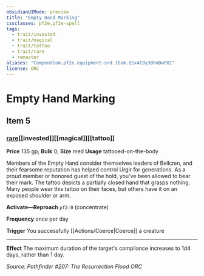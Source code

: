 ```yaml
---
obsidianUIMode: preview
title: "Empty Hand Marking"
cssclasses: pf2e,pf2e-spell
tags:
  - trait/invested
  - trait/magical
  - trait/tattoo
  - trait/rare
  - remaster
aliases: "Compendium.pf2e.equipment-srd.Item.QSx4I9y38hmDwP0I"
license: ORC
---
```

# Empty Hand Marking
## Item 5
### [rare](rare "Rare Rarity Trait")[[invested]][[magical]][[tattoo]]


**Price** 135 gp; 
**Bulk** 0; **Size** med
**Usage** tattooed-on-the-body

Members of the Empty Hand consider themselves leaders of Belkzen, and their fearsome reputation has helped control Urgir for generations. As a proud member or honored guest of the hold, you've been allowed to bear their mark. The tattoo depicts a partially closed hand that grasps nothing. Many people wear this tattoo on their faces, but others have it on an exposed shoulder or arm.

**Activate—Reproach** `pf2:0` (concentrate)

**Frequency** once per day

**Trigger** You successfully [[Actions/Coerce|Coerce]] a creature

* * *

**Effect** The maximum duration of the target's compliance increases to 1d4 days, rather than 1 day.

*Source: Pathfinder #207: The Resurrection Flood*
*ORC*
